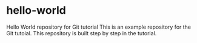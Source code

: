 # hello-world
Hello World repository for Git tutorial
This is an example repository for the Git tutoial.
This repository is built step by step in the tutorial.
